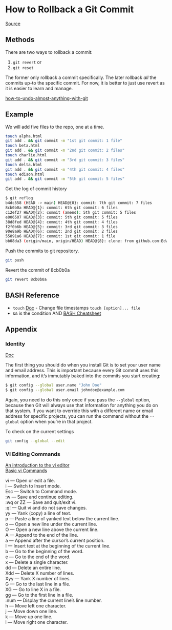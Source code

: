 # How to Rollback a Git Commit

[Source](https://www.theserverside.com/tutorial/How-to-git-revert-a-commit-A-simple-undo-changes-example)

## Methods
There are two ways to rollback a commit:
1. `git revert` or
2. `git reset`

The former only rollback a commit specifically. The later rollback *all* the commits up-to the specific commit. For now, it is better to just use revert as it is easier to learn and manage.

[how-to-undo-almost-anything-with-git](https://github.blog/2015-06-08-how-to-undo-almost-anything-with-git/)

## Example
We will add five files to the repo, one at a time.
```bash
touch alpha.html
git add . && git commit -m "1st git commit: 1 file"
touch beta.html
git add . && git commit -m "2nd git commit: 2 files"
touch charlie.html
git add . && git commit -m "3rd git commit: 3 files"
touch delta.html
git add . && git commit -m "4th git commit: 4 files"
touch edison.html
git add . && git commit -m "5th git commit: 5 files"
```

Get the log of commit history
```bash
$ git reflog
b4dc558 (HEAD -> main) HEAD@{0}: commit: 7th git commit: 7 files
8cb0b0a HEAD@{1}: commit: 6th git commit: 6 files
c12ef27 HEAD@{2}: commit (amend): 5th git commit: 5 files
e006507 HEAD@{3}: commit: 5th git commit: 5 files
38d8fed HEAD@{4}: commit: 4th git commit: 4 files
f2f0b6b HEAD@{5}: commit: 3rd git commit: 3 files
90e8a9b HEAD@{6}: commit: 2nd git commit: 2 files
55891a6 HEAD@{7}: commit: 1st git commit: 1 file
bb08da3 (origin/main, origin/HEAD) HEAD@{8}: clone: from github.com:EdwardL08/rollback_example.git
```

Push the commits to git repository.
```bash
git push
```

Revert the commit of 8cb0b0a
```bash
git revert 8cb0b0a
```


## BASH Reference
- `touch` [Doc](https://man7.org/linux/man-pages/man1/touch.1.html) - Change file timestamps `touch [option]... file`
- `&&` is the condition AND [BASH Cheatsheet](https://devhints.io/bash)

## Appendix

### Identity

[Doc](https://git-scm.com/book/en/v2/Getting-Started-First-Time-Git-Setup)

The first thing you should do when you install Git is to set your user name and email address. This is important because every Git commit uses this information, and it’s immutably baked into the commits you start creating:

```BASH
$ git config --global user.name "John Doe"
$ git config --global user.email johndoe@example.com
```

Again, you need to do this only once if you pass the `--global` option, because then Git will always use that information for anything you do on that system. If you want to override this with a different name or email address for specific projects, you can run the command without the `--global` option when you’re in that project.

To check on the current settings
```bash
git config --global --edit
```

### VI Editing Commands

[An introduction to the vi editor](https://www.redhat.com/sysadmin/introduction-vi-editor) <br>
[Basic vi Commands](https://www.cs.colostate.edu/helpdocs/vi.html)

vi <filename> — Open or edit a file.<br>
i — Switch to Insert mode.<br>
Esc — Switch to Command mode.<br>
:w — Save and continue editing.<br>
:wq or ZZ — Save and quit/exit vi.<br>
:q! — Quit vi and do not save changes.<br>
yy — Yank (copy) a line of text.<br>
p — Paste a line of yanked text below the current line.<br>
o — Open a new line under the current line.<br>
O — Open a new line above the current line.<br>
A — Append to the end of the line.<br>
a — Append after the cursor’s current position.<br>
I — Insert text at the beginning of the current line.<br>
b — Go to the beginning of the word.<br>
e — Go to the end of the word.<br>
x — Delete a single character.<br>
dd — Delete an entire line.<br>
Xdd — Delete X number of lines.<br>
Xyy — Yank X number of lines.<br>
G — Go to the last line in a file.<br>
XG — Go to line X in a file.<br>
gg — Go to the first line in a file.<br>
:num — Display the current line’s line number.<br>
h — Move left one character.<br>
j — Move down one line.<br>
k — Move up one line.<br>
l — Move right one character.<br>
